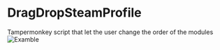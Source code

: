 # DragDropSteamProfile
Tampermonkey script that let the user change the order of the modules
![Examble](https://thumbs.gfycat.com/LeadingFamousCivet-max-1mb.gif)
